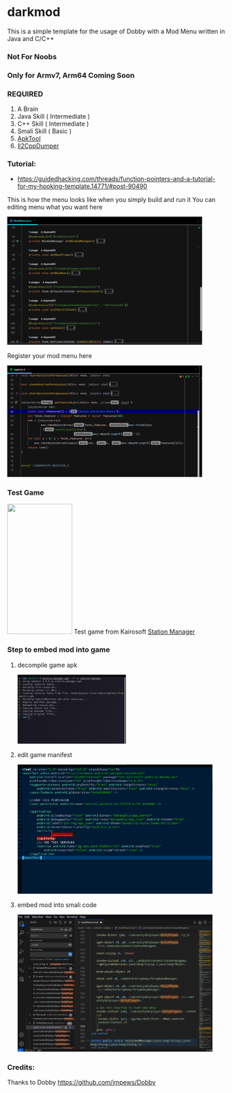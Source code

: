 # darkmod

This is a simple template for the usage of Dobby with a Mod Menu written in Java and C/C++

### Not For Noobs

### Only for Armv7, Arm64 Coming Soon

### REQUIRED

1. A Brain
2. Java Skill ( Intermediate )
3. C++ Skill ( Intermediate )
4. Smali Skill ( Basic )
5. [ApkTool](https://github.com/dayonaart/darkmod/blob/main/tools/apktool.jar)
6. [Il2CppDumper](https://github.com/dayonaart/darkmod/blob/main/tools/Il2CppDumper.zip)

### Tutorial:

* https://guidedhacking.com/threads/function-pointers-and-a-tutorial-for-my-hooking-template.14771/#post-90490

This is how the menu looks like when you simply build and run it
You can editing menu what you want here

<img src='screenshot/mcode.png' width='450' alt="">

Register your mod menu here

<img src='screenshot/register.png' width='450' alt="">

### Test Game

<img src='screenshot/khack.gif' width='150' height="300" alt="">
Test game from Kairosoft
<a href="https://happymod.com/station-manager-app-mod/net.kairosoft.android.densha_en/original-download.html" title="Station Manager">
Station Manager</a>

### Step to embed mod into game

1. decompile game apk

   <img src='screenshot/apktool_d.png' width='250' alt="">

2. edit game manifest

   <img src='screenshot/edit_mani.png' width='450' alt="">
3. embed mod into smali code

   <img src='screenshot/add_start_smali.png' width='450' alt="">

### Credits:

Thanks to Dobby https://github.com/jmpews/Dobby

